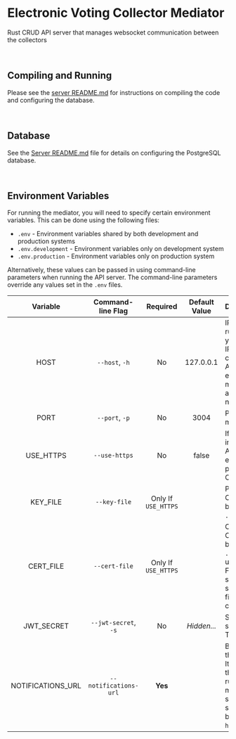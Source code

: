 # Electronic Voting Collector Mediator

Rust CRUD API server that manages websocket communication between the collectors

<br/>

## Compiling and Running

Please see the [server README.md](../server/README.md) for instructions on compiling the code and configuring the database.

<br/>

## Database

See the [Server README.md](../server/README.md) file for details on configuring the PostgreSQL database.

<br/>

## Environment Variables

For running the mediator, you will need to specify certain environment variables.
This can be done using the following files:

- `.env` - Environment variables shared by both development and production systems
- `.env.development` - Environment variables only on development system
- `.env.production` - Environment variables only on production system

Alternatively, these values can be passed in using command-line parameters when running the API server.
The command-line parameters override any values set in the `.env` files.

|     Variable      |   Command-line Flag   |      Required       | Default Value | Description                                                                                                                                                                                                           |
| :---------------: | :-------------------: | :-----------------: | :-----------: | :-------------------------------------------------------------------------------------------------------------------------------------------------------------------------------------------------------------------- |
|       HOST        |    `--host`, `-h`     |         No          |   127.0.0.1   | IP address to use for running the mediator. If you use the `localhost` IP address, then you cannot connect to the API server from an external location. This must be an IP address and not a domain name.             |
|       PORT        |    `--port`, `-p`     |         No          |     3004      | Port number for the mediator.                                                                                                                                                                                         |
|     USE_HTTPS     |     `--use-https`     |         No          |     false     | If true, then use HTTPS instead of HTTP for API requests. HTTPS encryption is performed using the OpenSSL library.                                                                                                    |
|     KEY_FILE      |     `--key-file`      | Only If `USE_HTTPS` |               | Private key file for OpenSSL. This should be an unencrypted `.pem` file.                                                                                                                                              |
|     CERT_FILE     |     `--cert-file`     | Only If `USE_HTTPS` |               | Certificate file for OpenSSL. This should be the unencrypted `.pem` file generated using the private key. For compatibility with some applications, this should be the full chain file and not just the certificate.  |
|    JWT_SECRET     | `--jwt-secret`, `-s`  |         No          |  _Hidden..._  | Secret value for signing the JSON Web Token                                                                                                                                                                           |
| NOTIFICATIONS_URL | `--notifications-url` |       **Yes**       |               | Base URL to access the notification server. It should **NOT** include the `/api/v1` suffix. If running on the same machine as the API server with default settings, this value can be set to `http://localhost:3005`. |
